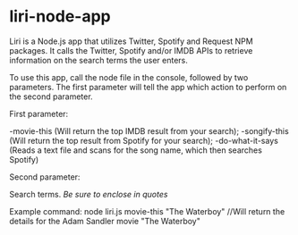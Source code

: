 # liri-node-app

Liri is a Node.js app that utilizes Twitter, Spotify and Request NPM packages. It calls the Twitter, Spotify and/or IMDB APIs to retrieve information on the search terms the user enters.

To use this app, call the node file in the console, followed by two parameters. The first parameter will tell the app which action to perform on the second parameter.

First parameter:

-movie-this (Will return the top IMDB result from your search); 
-songify-this (Will return the top result from Spotify for your search); 
-do-what-it-says (Reads a text file and scans for the song name, which then searches Spotify)


Second parameter:

Search terms. *Be sure to enclose in quotes*

Example command:
node liri.js movie-this "The Waterboy" //Will return the details for the Adam Sandler movie "The Waterboy"
